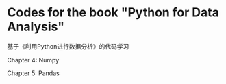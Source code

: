 # Codes for the book "Python for Data Analysis"
基于《利用Python进行数据分析》的代码学习

Chapter 4: Numpy

Chapter 5: Pandas